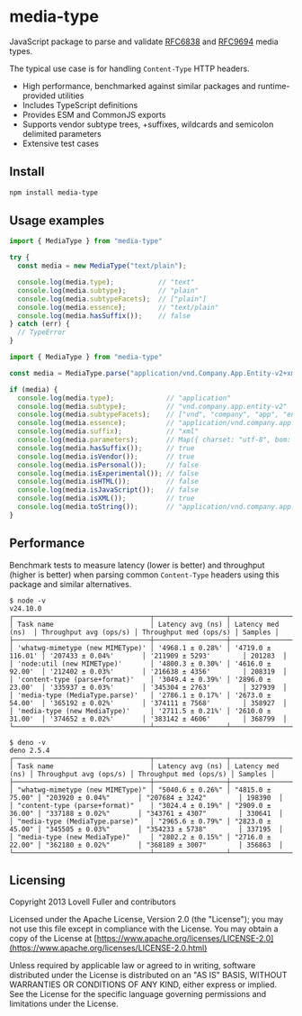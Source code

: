 # media-type

JavaScript package to parse and validate
[RFC6838](https://datatracker.ietf.org/doc/html/rfc6838)
and
[RFC9694](https://datatracker.ietf.org/doc/html/rfc9694)
media types.

The typical use case is for handling `Content-Type` HTTP headers.

- High performance, benchmarked against similar packages and runtime-provided utilities
- Includes TypeScript definitions
- Provides ESM and CommonJS exports
- Supports vendor subtype trees, +suffixes, wildcards and semicolon delimited parameters
- Extensive test cases

## Install

```sh
npm install media-type
```

## Usage examples

```javascript
import { MediaType } from "media-type"

try {
  const media = new MediaType("text/plain");

  console.log(media.type);           // "text"
  console.log(media.subtype);        // "plain"
  console.log(media.subtypeFacets);  // ["plain"]
  console.log(media.essence);        // "text/plain"
  console.log(media.hasSuffix());    // false
} catch (err) {
  // TypeError
}
```

```javascript
import { MediaType } from "media-type"

const media = MediaType.parse("application/vnd.Company.App.Entity-v2+xml; charset=utf-8; BOM=true");

if (media) {
  console.log(media.type);             // "application"
  console.log(media.subtype);          // "vnd.company.app.entity-v2"
  console.log(media.subtypeFacets);    // ["vnd", "company", "app", "entity-v2"]
  console.log(media.essence);          // "application/vnd.company.app.entity-v2+xml"
  console.log(media.suffix);           // "xml"
  console.log(media.parameters);       // Map({ charset: "utf-8", bom: "true" })
  console.log(media.hasSuffix());      // true
  console.log(media.isVendor());       // true
  console.log(media.isPersonal());     // false
  console.log(media.isExperimental()); // false
  console.log(media.isHTML());         // false
  console.log(media.isJavaScript());   // false
  console.log(media.isXML());          // true
  console.log(media.toString());       // "application/vnd.company.app.entity-v2+xml;charset=utf-8;bom=true;"
}
```

## Performance

Benchmark tests to measure latency (lower is better) and throughput (higher is better)
when parsing common `Content-Type` headers using this package and similar alternatives.

```
$ node -v
v24.10.0
┌──────────────────────────────────┬──────────────────┬───────────────────┬────────────────────────┬────────────────────────┬─────────┐
│ Task name                        │ Latency avg (ns) │ Latency med (ns)  │ Throughput avg (ops/s) │ Throughput med (ops/s) │ Samples │
├──────────────────────────────────┼──────────────────┼───────────────────┼────────────────────────┼────────────────────────┼─────────┤
│ 'whatwg-mimetype (new MIMEType)' │ '4968.1 ± 0.28%' │ '4719.0 ± 116.01' │ '207433 ± 0.04%'       │ '211909 ± 5293'        │ 201283  │
│ 'node:util (new MIMEType)'       │ '4800.3 ± 0.30%' │ '4616.0 ± 92.00'  │ '212402 ± 0.03%'       │ '216638 ± 4356'        │ 208319  │
│ 'content-type (parse+format)'    │ '3049.4 ± 0.39%' │ '2896.0 ± 23.00'  │ '335937 ± 0.03%'       │ '345304 ± 2763'        │ 327939  │
│ 'media-type (MediaType.parse)'   │ '2786.1 ± 0.17%' │ '2673.0 ± 54.00'  │ '365192 ± 0.02%'       │ '374111 ± 7568'        │ 358927  │
│ 'media-type (new MediaType)'     │ '2711.5 ± 0.21%' │ '2610.0 ± 31.00'  │ '374652 ± 0.02%'       │ '383142 ± 4606'        │ 368799  │
└──────────────────────────────────┴──────────────────┴───────────────────┴────────────────────────┴────────────────────────┴─────────┘
```

```
$ deno -v
deno 2.5.4
┌──────────────────────────────────┬──────────────────┬──────────────────┬────────────────────────┬────────────────────────┬─────────┐
│ Task name                        │ Latency avg (ns) │ Latency med (ns) │ Throughput avg (ops/s) │ Throughput med (ops/s) │ Samples │
├──────────────────────────────────┼──────────────────┼──────────────────┼────────────────────────┼────────────────────────┼─────────┤
│ "whatwg-mimetype (new MIMEType)" │ "5040.6 ± 0.26%" │ "4815.0 ± 75.00" │ "203920 ± 0.04%"       │ "207684 ± 3242"        │ 198390  │
│ "content-type (parse+format)"    │ "3024.4 ± 0.19%" │ "2909.0 ± 36.00" │ "337188 ± 0.02%"       │ "343761 ± 4307"        │ 330641  │
│ "media-type (MediaType.parse)"   │ "2965.6 ± 0.79%" │ "2823.0 ± 45.00" │ "345505 ± 0.03%"       │ "354233 ± 5738"        │ 337195  │
│ "media-type (new MediaType)"     │ "2802.2 ± 0.15%" │ "2716.0 ± 22.00" │ "362180 ± 0.02%"       │ "368189 ± 3007"        │ 356863  │
└──────────────────────────────────┴──────────────────┴──────────────────┴────────────────────────┴────────────────────────┴─────────┘
```

## Licensing

Copyright 2013 Lovell Fuller and contributors

Licensed under the Apache License, Version 2.0 (the "License");
you may not use this file except in compliance with the License.
You may obtain a copy of the License at
[https://www.apache.org/licenses/LICENSE-2.0](https://www.apache.org/licenses/LICENSE-2.0.html)

Unless required by applicable law or agreed to in writing, software
distributed under the License is distributed on an "AS IS" BASIS,
WITHOUT WARRANTIES OR CONDITIONS OF ANY KIND, either express or implied.
See the License for the specific language governing permissions and
limitations under the License.
